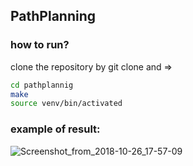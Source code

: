 ## PathPlanning

### how to run?
clone the repository by git clone and =>
```bash
cd pathplannig
make
source venv/bin/activated
```

### example of result:

![Screenshot_from_2018-10-26_17-57-09](/uploads/afc04b53130c9a27b78ec1369e13be38/Screenshot_from_2018-10-26_17-57-09.png)
